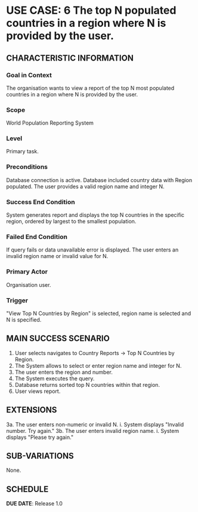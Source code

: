 # USE CASE: 6 The top N populated countries in a region where N is provided by the user.

## CHARACTERISTIC INFORMATION

### Goal in Context

The organisation wants to view a report of the top N most populated countries in a region where N is provided by the user.

### Scope

World Population Reporting System

### Level

Primary task.

### Preconditions

Database connection is active.
Database included country data with Region populated.
The user provides a valid region name and integer N.

### Success End Condition

System generates report and displays the top N countries in the specific region, ordered by largest to the smallest population.

### Failed End Condition

If query fails or data unavailable error is displayed.
The user enters an invalid region name or invalid value for N.

### Primary Actor

Organisation user.

### Trigger

"View Top N Countries by Region" is selected, region name is selected and N is specified.

## MAIN SUCCESS SCENARIO

1. User selects navigates to Country Reports -> Top N Countries by Region.
2. The System allows to select or enter region name and integer for N.
3. The user enters the region and number.
4. The System executes the query.
5. Database returns sorted top N countries within that region.
6. User views report.

## EXTENSIONS

3a. The user enters non-numeric or invalid N.
i. System displays "Invalid number. Try again."
3b. The user enters invalid region name.
i. System displays "Please try again."

## SUB-VARIATIONS

None.

## SCHEDULE

**DUE DATE**: Release 1.0
